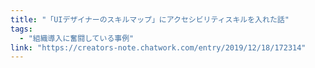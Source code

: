 ```yaml
---
title: "「UIデザイナーのスキルマップ」にアクセシビリティスキルを入れた話"
tags:
  - "組織導入に奮闘している事例"
link: "https://creators-note.chatwork.com/entry/2019/12/18/172314"
---
```

